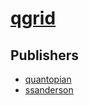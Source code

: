 # [qgrid](https://pypi.org/project/qgrid)



## Publishers
- [quantopian](https://pypi.org/user/quantopian)
- [ssanderson](https://pypi.org/user/ssanderson)

